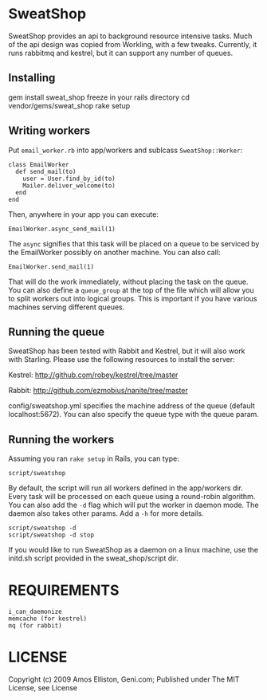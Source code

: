 # SweatShop

SweatShop provides an api to background resource intensive tasks. Much of the api design was copied from Workling, with a few tweaks.
Currently, it runs rabbitmq and kestrel, but it can support any number of queues.

## Installing 

   gem install sweat_shop
   freeze in your rails directory
   cd vendor/gems/sweat_shop
   rake setup

## Writing workers

Put `email_worker.rb` into app/workers and sublcass `SweatShop::Worker`:

    class EmailWorker
      def send_mail(to)
        user = User.find_by_id(to)
        Mailer.deliver_welcome(to)
      end
    end

Then, anywhere in your app you can execute:

    EmailWorker.async_send_mail(1)

The `async` signifies that this task will be placed on a queue to be serviced by the EmailWorker possibly on another machine. You can also
call:

    EmailWorker.send_mail(1)

That will do the work immediately, without placing the task on the queue. You can also define a `queue_group` at the top of the file
which will allow you to split workers out into logical groups. This is important if you have various machines serving different
queues. 

## Running the queue

SweatShop has been tested with Rabbit and Kestrel, but it will also work with Starling. Please use the following resources to install the server:

Kestrel:
http://github.com/robey/kestrel/tree/master

Rabbit:
http://github.com/ezmobius/nanite/tree/master

config/sweatshop.yml specifies the machine address of the queue (default localhost:5672). You can also specify the queue type with the queue param.

## Running the workers

Assuming you ran `rake setup` in Rails, you can type:

    script/sweatshop

By default, the script will run all workers defined in the app/workers dir. Every task will be processed on each queue using a round-robin algorithm. You can also add the `-d` flag which will put the worker in daemon mode. The daemon also takes other params.  Add a `-h` for more details.

    script/sweatshop -d
    script/sweatshop -d stop

If you would like to run SweatShop as a daemon on a linux machine, use the initd.sh script provided in the sweat_shop/script dir.

# REQUIREMENTS

    i_can_daemonize
    memcache (for kestrel)
    mq (for rabbit)

# LICENSE

Copyright (c) 2009 Amos Elliston, Geni.com; Published under The MIT License, see License

